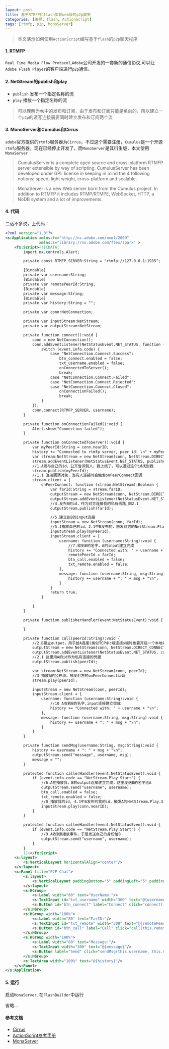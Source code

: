 ```yaml
---
layout: post
title: 基于RTMFP和flash实现web版的p2p聊天
categories: [编程, flash, ActionScript]
tags: [rtmfp, p2p, MonoServer]
---
```


> 本文演示如何使用`ActionScript`编写基于`flash`的`p2p`聊天程序

#### 1. RTMFP
`Real Time Media Flow Protocol`,`Adobe`公司开发的一套新的通信协议,可以让`Adobe Flash Player`的客户端进行`p2p`通信。

#### 2. NetStream的publish和play
* `publish` 发布一个指定名称的流
* `play` 播放一个指定名称的流

> 可以理解为`MQ`中的发布和订阅，由于发布和订阅只能是单向的，所以建立一个`p2p`的读写连接需要同时建立发布和订阅两个流

#### 3. MonoServer和Cumulus和Cirrus
`adobe`官方提供的`rtmfp`服务器为`Cirrus`，不过这个需要注册，`Cumulus`是一个开源`rtmfp`服务器，现在已经停止开发了，而`MonoServer`是其衍生版，本文使用`MonaServer`

> CumulusServer is a complete open source and cross-platform RTMFP server extensible by way of scripting. CumulusServer has been developed under GPL license in keeping in mind the 4 following notions: speed, light weight, cross-platform and scalable.

> MonaServer is a new Web server born from the Cumulus project. In addition to RTMFP it includes RTMP/RTMPE, WebSocket, HTTP, a NoDB system and a lot of improvements.

#### 4. 代码

二话不多说，上代码：
```xml
<?xml version="1.0"?>
<s:Application xmlns:fx="http://ns.adobe.com/mxml/2009"
			   xmlns:s="library://ns.adobe.com/flex/spark" >
	<fx:Script><![CDATA[
		import mx.controls.Alert;

		private const RTMFP_SERVER:String = "rtmfp://127.0.0.1:1935";

		[Bindable]
		private var username:String;
		[Bindable]
		private var remotePeerId:String;
		[Bindable]
		private var message:String;
		[Bindable]
		private var history:String = "";

		private var conn:NetConnection;

		private var inputStream:NetStream;
		private var outputStream:NetStream;

		private function connect():void {
			conn = new NetConnection();
			conn.addEventListener(NetStatusEvent.NET_STATUS, function (event:NetStatusEvent):void {
				switch (event.info.code) {
					case "NetConnection.Connect.Success":
						btn_connect.enabled = false;
						txt_username.enabled = false;
						onConnectedToServer();
						break;
					case "NetConnection.Connect.Failed":
					case "NetConnection.Connect.Rejected":
					case "NetConnection.Connect.Closed":
						onConnectionFailed();
						break;
				}
			});
			conn.connect(RTMFP_SERVER, username);
		}

		private function onConnectionFailed():void {
			Alert.show("Connection failed");
		}

		private function onConnectedToServer():void {
			var myPeerId:String = conn.nearID;
			history += "Connected to rtmfp server, peer id: \n" + myPeerId + "\n";
			var stream:NetStream = new NetStream(conn, NetStream.DIRECT_CONNECTIONS);
			stream.addEventListener(NetStatusEvent.NET_STATUS, publisherHandler);
			//1.A发布自己的id，公开告诉别人，我上线了，可以通过这个id找到我
			stream.publish(myPeerId);
			//1.1 注册回调对象，当有人连接时会触发onPeerConnect回调
			stream.client = {
				onPeerConnect: function (stream:NetStream):Boolean {
					var farId:String = stream.farID;
					outputStream = new NetStream(conn, NetStream.DIRECT_CONNECTIONS);
					outputStream.addEventListener(NetStatusEvent.NET_STATUS, calleeHandler);
					//4.发布B的id，作为对方连接我的私有线路,同2.1
					outputStream.publish(farId);

					//5.建立到B的input连接
					inputStream = new NetStream(conn, farId);
					//5.1播放自己的id，2.1中B发布的，触发对方的NetStream.Play.Start事件
					inputStream.play(myPeerId);
					inputStream.client = {
						username: function (username:String):void {
							//7.收到B的名字，A的input建立完成
							history += "Connected with: " + username + "\n";
							remotePeerId = farId;
							btn_call.enabled = false;
							txt_remote.enabled = false;
						},
						message: function (username:String, msg:String):void {
							history += username + ": " + msg + "\n";
						}
					}
					return true;
				}

			}
		}

		private function publisherHandler(event:NetStatusEvent):void {

		}

		private function call(peerId:String):void {
			//2.B建立output，用于给A连接(类似TCP中c端连接s端时也要开启一个本地端口给s端连接)
			outputStream = new NetStream(conn, NetStream.DIRECT_CONNECTIONS);
			outputStream.addEventListener(NetStatusEvent.NET_STATUS, callerHandler);
			//2.1 这里用A的id作为私有连接的凭据
			outputStream.publish(peerId);

			var stream:NetStream = new NetStream(conn, peerId);
			//3 播放A的公开流，触发对方的onPeerConnect回调
			stream.play(peerId);

			inputStream = new NetStream(conn, peerId);
			inputStream.client = {
				username: function (username:String):void {
					//10 A收到B的名字,input连接建立完成
					history += "Connected with: " + username + "\n";
				},
				message: function (username:String, msg:String):void {
					history += username + ": " + msg + "\n";
				}
			}
		}

		private function sendMsg(username:String, msg:String):void {
			history += username + ": " + msg + "\n";
			outputStream.send("message", username, msg);
			message = "";
		}

		protected function callerHandler(event:NetStatusEvent):void {
			if (event.info.code == "NetStream.Play.Start") {
				//6.A在播放我，B的output连接建立完成，这里发送B的名字给A
				outputStream.send("username", username);
				btn_call.enabled = false;
				txt_remote.enabled = false;
				//8 播放我的id, 4.1中A发布的我的id，触发A的NetStream.Play.Start事件
				inputStream.play(conn.nearID);
			}
		}

		protected function calleeHandler(event:NetStatusEvent):void {
			if (event.info.code == "NetStream.Play.Start") {
				//9 A收到B播放事件，于是发送自己的身份给B
				outputStream.send("username", username);
			}
		}
		]]></fx:Script>
	<s:layout>  
		<s:VerticalLayout horizontalAlign="center"/>  
	</s:layout>
	<s:Panel title="P2P Chat">
		<s:layout>
			<s:VerticalLayout paddingBottom="5" paddingLeft="5" paddingRight="5" paddingTop="5"/>
		</s:layout>
		<s:HGroup>
			<s:Label width="80" text="UserName:"/>
			<s:TextInput id="txt_username" width="300" text="@{username}"/>
			<s:Button id="btn_connect" label="Connect" click="connect()"/>
		</s:HGroup>
		<s:HGroup width="100%">
			<s:Label width="80" text="FarID:"/>
			<s:TextInput id="txt_remote" width="300" text="@{remotePeerId}"/>
			<s:Button id="btn_call" label="Call" click="call(this.remotePeerId)"/>
		</s:HGroup>
		<s:HGroup width="100%">
			<s:Label width="80" text="Message:"/>
			<s:TextInput width="300" text="@{message}"/>
			<s:Button label="Send" click="sendMsg(this.username, this.message)"/>
		</s:HGroup>
		<s:TextArea width="100%" text="@{history}"/>
	</s:Panel>
</s:Application>
```

#### 5. 运行
启动`MonaServer`, 在`FlashBuilder`中运行

省略...

#### 参考文档
* [Cirrus](https://labs.adobe.com/technologies/cirrus/)
* [ActionScript参考手册](https://help.adobe.com/zh_CN/FlashPlatform/reference/actionscript/3/index.html)
* [MonaServer](http://www.monaserver.ovh/index.html)
